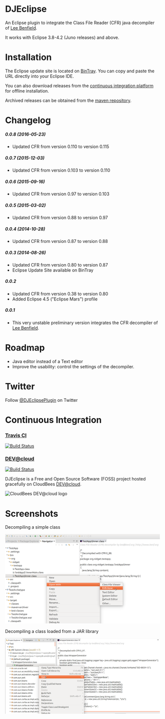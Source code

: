 DJEclipse 
=========

An Eclipse plugin to integrate the Class File Reader (CFR) java decompiler of [Lee Benfield](http://www.benf.org).

It works with Eclipse 3.8-4.2 (Juno releases) and above.

Installation
============

The Eclipse update site is located on [BinTray](http://dl.bintray.com/jplandrain/djeclipse). You can copy and paste the URL directly into your Eclipse IDE.

You can also download releases from the [continuous integration platform](http://djeclipse.ci.cloudbees.com/job/DJEclipse/) for offline installation.

Archived releases can be obtained from the [maven repository](http://repository-djeclipse.forge.cloudbees.com/release/org/nidget/eclipse/djeclipse/org.nidget.eclipse.djeclipse.p2updatesite/).

Changelog
=========
##### 0.0.8 (2016-05-23)
* Updated CFR from version 0.110 to version 0.115

##### 0.0.7 (2015-12-03)
* Updated CFR from version 0.103 to version 0.110

##### 0.0.6 (2015-09-16)
* Updated CFR from version 0.97 to version 0.103

##### 0.0.5 (2015-03-02)
* Updated CFR from version 0.88 to version 0.97

##### 0.0.4 (2014-10-28)
* Updated CFR from version 0.87 to version 0.88

##### 0.0.3 (2014-08-26)
* Updated CFR from version 0.80 to version 0.87
* Eclipse Update Site available on BinTray

##### 0.0.2
* Updated CFR from version 0.38 to version 0.80
* Added Eclipse 4.5 ("Eclipse Mars") profile

##### 0.0.1
* This very unstable preliminary version integrates the CFR decompiler of [Lee Benfield](http://www.benf.org).

Roadmap
======= 

- Java editor instead of a Text editor
- Improve the usability: control the settings of the decompiler.

Twitter
=======

Follow <a href="https://twitter.com/DJEclipsePlugin" class="twitter-follow-button" data-show-count="false" data-size="large" data-show-screen-name="false">@DJEclipsePlugin</a> on Twitter

Continuous Integration
======================

### [Travis CI](https://travis-ci.org/jplandrain/djeclipse "Travis CI")

[![Build Status](https://travis-ci.org/jplandrain/djeclipse.svg?branch=master)](https://travis-ci.org/jplandrain/djeclipse)

### [DEV@cloud](http://www.cloudbees.com/dev.cb "DEV@cloud")

[![Build Status](https://djeclipse.ci.cloudbees.com/buildStatus/icon?job=DJEclipse)](http://djeclipse.ci.cloudbees.com/job/DJEclipse/)

DJEclipse is a Free and Open Source Software (FOSS) project hosted gracefully on CloudBees [DEV@cloud](http://www.cloudbees.com/dev.cb "DEV@cloud").

![CloudBees DEV@cloud logo](http://web-static-cloudfront.s3.amazonaws.com/images/badges/BuiltOnDEV.png)

Screenshots
===========
Decompiling a simple class

![context menu screenshot1](https://github.com/jplandrain/djeclipse/blob/gh-pages/screenshots/djeclipse-capture1.png)

Decompiling a class loaded from a JAR library

![context menu screenshot2](https://github.com/jplandrain/djeclipse/blob/gh-pages/screenshots/djeclipse-capture2.png)
